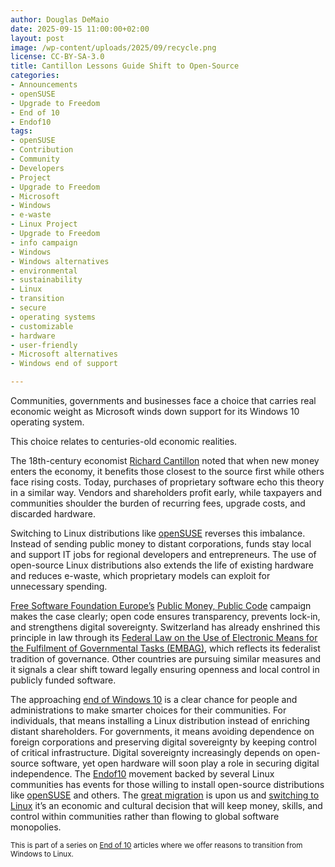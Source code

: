```yaml
---
author: Douglas DeMaio 
date: 2025-09-15 11:00:00+02:00
layout: post
image: /wp-content/uploads/2025/09/recycle.png
license: CC-BY-SA-3.0
title: Cantillon Lessons Guide Shift to Open-Source
categories:
- Announcements
- openSUSE
- Upgrade to Freedom
- End of 10
- Endof10
tags:
- openSUSE
- Contribution
- Community
- Developers
- Project
- Upgrade to Freedom
- Microsoft
- Windows
- e-waste
- Linux Project
- Upgrade to Freedom 
- info campaign
- Windows
- Windows alternatives
- environmental 
- sustainability
- Linux 
- transition
- secure 
- operating systems 
- customizable 
- hardware
- user-friendly 
- Microsoft alternatives
- Windows end of support

---
```


Communities, governments and businesses face a choice that carries real economic weight as Microsoft winds down support for its Windows 10 operating system.

This choice relates to centuries-old economic realities.

The 18th-century economist [Richard Cantillon](https://en.wikipedia.org/wiki/Richard_Cantillon) noted that when new money enters the economy, it benefits those closest to the source first while others face rising costs. Today, purchases of proprietary software echo this theory in a similar way. Vendors and shareholders profit early, while taxpayers and communities shoulder the burden of recurring fees, upgrade costs, and discarded hardware.

Switching to Linux distributions like [openSUSE](https://get.opensuse.org/) reverses this imbalance. Instead of sending public money to distant corporations, funds stay local and support IT jobs for regional developers and entrepreneurs. The use of open-source Linux distributions also extends the life of existing hardware and reduces e-waste, which proprietary models can exploit for unnecessary spending.

[Free Software Foundation Europe’s](https://fsfe.org/) [Public Money, Public Code](https://publiccode.eu/en/) campaign makes the case clearly; open code ensures transparency, prevents lock-in, and strengthens digital sovereignty. Switzerland has already enshrined this principle in law through its [Federal Law on the Use of Electronic Means for the Fulfilment of Governmental Tasks (EMBAG)](https://www.fedlex.admin.ch/eli/cc/2023/682/de), which reflects its federalist tradition of governance. Other countries are pursuing similar measures and it signals a clear shift toward legally ensuring openness and local control in publicly funded software.

The approaching [end of Windows 10](https://endof10.org/) is a clear chance for people and administrations to make smarter choices for their communities. For individuals, that means installing a Linux distribution instead of enriching distant shareholders. For governments, it means avoiding dependence on foreign corporations and preserving digital sovereignty by keeping control of critical infrastructure. Digital sovereignty increasingly depends on open-source software, yet open hardware will soon play a role in securing digital independence.
The [Endof10](https://endof10.org/) movement backed by several Linux communities has events for those willing to install open-source distributions like  [openSUSE](https://get.opensuse.org/) and others. The [great migration](https://youtu.be/q9y84viC9rY?si=G7h4uaYfLyblkqs_) is upon us and  [switching to Linux](https://youtu.be/2HHle_OmqRE?si=j5VmyNz8Hh68ZIEJ) it’s an economic and cultural decision that will keep money, skills, and control within communities rather than flowing to global software monopolies.

<small> This is part of a series on [End of 10](https://endof10.org) articles where we offer reasons to transition from Windows to Linux.</small>

<meta name="openSUSE, Open Source, development, Windows 10 end of support, Linux transition, Upgrade to Freedom campaign, Linux distributions, e-waste reduction, hardware sustainability, Ubuntu, Fedora, AlmaLinux, environmental benefits, secure operating systems, customizable Linux, Joanna Murzyn, KDE Akademy, electronic waste, open source, Linux alternatives, computer longevity, user-friendly Linux, live tutorials, ISO installation, Leap, Tumbleweed, Linux gaming, Linux for developers, EU" content="HTML,CSS,XML,JavaScript">


